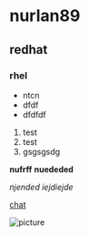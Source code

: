 # nurlan89 
## redhat 
### rhel  


- ntcn
- dfdf
- dfdfdf

1. test
2. test
3. gsgsgsdg


**nufrff**
__nuededed__

*njended*
_iejdiejde_


[chat](https://chat.openai.com)

![picture](https://ru.wikipedia.org/wiki/JPEG#/media/%D0%A4%D0%B0%D0%B9%D0%BB:JPEG_example_down.jpg)
